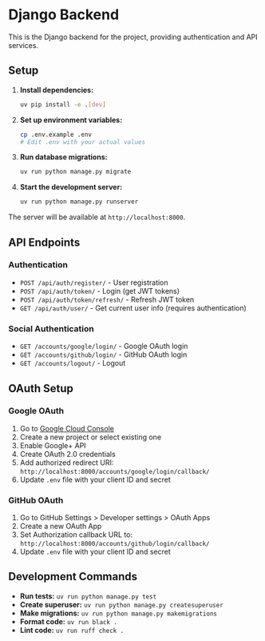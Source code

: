# Django Backend

This is the Django backend for the project, providing authentication and API services.

## Setup

1. **Install dependencies:**
   ```bash
   uv pip install -e .[dev]
   ```

2. **Set up environment variables:**
   ```bash
   cp .env.example .env
   # Edit .env with your actual values
   ```

3. **Run database migrations:**
   ```bash
   uv run python manage.py migrate
   ```

4. **Start the development server:**
   ```bash
   uv run python manage.py runserver
   ```

The server will be available at `http://localhost:8000`.

## API Endpoints

### Authentication
- `POST /api/auth/register/` - User registration
- `POST /api/auth/token/` - Login (get JWT tokens)
- `POST /api/auth/token/refresh/` - Refresh JWT token
- `GET /api/auth/user/` - Get current user info (requires authentication)

### Social Authentication
- `GET /accounts/google/login/` - Google OAuth login
- `GET /accounts/github/login/` - GitHub OAuth login
- `GET /accounts/logout/` - Logout

## OAuth Setup

### Google OAuth
1. Go to [Google Cloud Console](https://console.cloud.google.com/)
2. Create a new project or select existing one
3. Enable Google+ API
4. Create OAuth 2.0 credentials
5. Add authorized redirect URI: `http://localhost:8000/accounts/google/login/callback/`
6. Update `.env` file with your client ID and secret

### GitHub OAuth
1. Go to GitHub Settings > Developer settings > OAuth Apps
2. Create a new OAuth App
3. Set Authorization callback URL to: `http://localhost:8000/accounts/github/login/callback/`
4. Update `.env` file with your client ID and secret

## Development Commands

- **Run tests:** `uv run python manage.py test`
- **Create superuser:** `uv run python manage.py createsuperuser`
- **Make migrations:** `uv run python manage.py makemigrations`
- **Format code:** `uv run black .`
- **Lint code:** `uv run ruff check .`